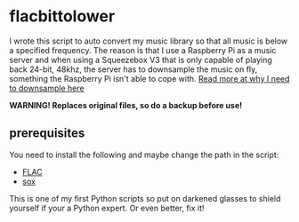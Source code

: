 # flacbittolower
I wrote this script to auto convert my music library so that all music is below a specified frequency. The reason is that I use a Raspberry Pi as a music server and when using a Squeezebox V3 that is only capable of playing back 24-bit, 48khz, the server has to downsample the music on fly, something the Raspberry Pi isn't able to cope with. [Read more at why I need to downsample here](http://www.jackenhack.com/raspberry-pi-squeezebox-logitech-server/)

**WARNING! Replaces original files, so do a backup before use!**

## prerequisites
You need to install the following and maybe change the path in the script:
* [FLAC](http://flac.sourceforge.net/)
* [sox](http://sox.sourceforge.net/)

This is one of my first Python scripts so put on darkened glasses to shield yourself if your a Python expert. Or even better, fix it!